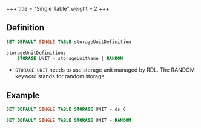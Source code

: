 +++
title = "Single Table"
weight = 2
+++

## Definition

```sql
SET DEFAULT SINGLE TABLE storageUnitDefinition

storageUnitDefinition:
    STORAGE UNIT = storageUnitName | RANDOM
```
- `STORAGE UNIT` needs to use storage unit managed by RDL. The RANDOM keyword stands for random storage.

## Example
```sql
SET DEFAULT SINGLE TABLE STORAGE UNIT = ds_0

SET DEFAULT SINGLE TABLE STORAGE UNIT = RANDOM
```
